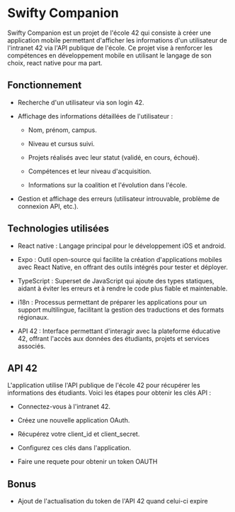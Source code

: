 # Swifty Companion

Swifty Companion est un projet de l'école 42 qui consiste à créer une application mobile permettant d'afficher les informations d'un utilisateur de l'intranet 42 via l'API publique de l'école. Ce projet vise à renforcer les compétences en développement mobile en utilisant le langage de son choix, react native pour ma part.


## Fonctionnement

- Recherche d'un utilisateur via son login 42.

- Affichage des informations détaillées de l'utilisateur :

  - Nom, prénom, campus.

  - Niveau et cursus suivi.

  - Projets réalisés avec leur statut (validé, en cours, échoué).

  - Compétences et leur niveau d'acquisition.

  - Informations sur la coalition et l'évolution dans l'école.

- Gestion et affichage des erreurs (utilisateur introuvable, problème de connexion API, etc.).
  

## Technologies utilisées

- React native : Langage principal pour le développement iOS et android.
  
- Expo : Outil open-source qui facilite la création d'applications mobiles avec React Native, en offrant des outils intégrés pour tester et déployer.

- TypeScript : Superset de JavaScript qui ajoute des types statiques, aidant à éviter les erreurs et à rendre le code plus fiable et maintenable.

- i18n : Processus permettant de préparer les applications pour un support multilingue, facilitant la gestion des traductions et des formats régionaux.

- API 42 : Interface permettant d'interagir avec la plateforme éducative 42, offrant l'accès aux données des étudiants, projets et services associés.


## API 42

L'application utilise l'API publique de l'école 42 pour récupérer les informations des étudiants. Voici les étapes pour obtenir les clés API :

- Connectez-vous à l'intranet 42.

- Créez une nouvelle application OAuth.

- Récupérez votre client_id et client_secret.

- Configurez ces clés dans l'application.

- Faire une requete pour obtenir un token OAUTH
  

## Bonus

- Ajout de l'actualisation du token de l'API 42 quand celui-ci expire
